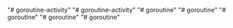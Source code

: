 "# goroutine-activity" 
"# goroutine-activity" 
"# goroutine" 
"# goroutine" 
"# goroutine" 
"# goroutine" 
"# goroutine" 

